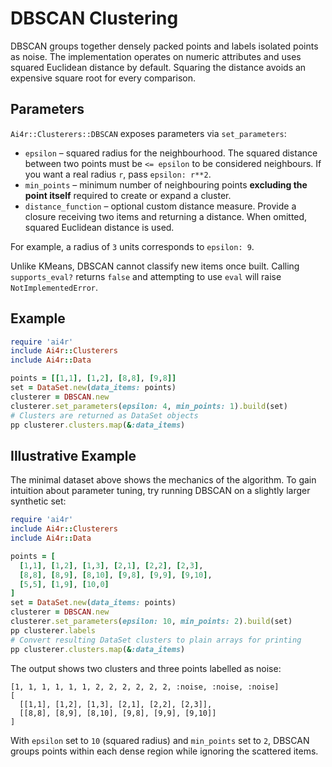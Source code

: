 # DBSCAN Clustering

DBSCAN groups together densely packed points and labels isolated points as noise. The implementation operates on numeric attributes and uses squared Euclidean distance by default. Squaring the distance avoids an expensive square root for every comparison.

## Parameters

`Ai4r::Clusterers::DBSCAN` exposes parameters via `set_parameters`:

* `epsilon` – squared radius for the neighbourhood. The squared distance between two points must be `<= epsilon` to be considered neighbours. If you want a real radius `r`, pass `epsilon: r**2`.
* `min_points` – minimum number of neighbouring points **excluding the point itself** required to create or expand a cluster.
* `distance_function` – optional custom distance measure. Provide a closure receiving two items and returning a distance. When omitted, squared Euclidean distance is used.

For example, a radius of `3` units corresponds to `epsilon: 9`.

Unlike KMeans, DBSCAN cannot classify new items once built.  Calling
`supports_eval?` returns `false` and attempting to use `eval` will raise
`NotImplementedError`.

## Example

```ruby
require 'ai4r'
include Ai4r::Clusterers
include Ai4r::Data

points = [[1,1], [1,2], [8,8], [9,8]]
set = DataSet.new(data_items: points)
clusterer = DBSCAN.new
clusterer.set_parameters(epsilon: 4, min_points: 1).build(set)
# Clusters are returned as DataSet objects
pp clusterer.clusters.map(&:data_items)
```

## Illustrative Example

The minimal dataset above shows the mechanics of the algorithm.  To gain
intuition about parameter tuning, try running DBSCAN on a slightly larger
synthetic set:

```ruby
require 'ai4r'
include Ai4r::Clusterers
include Ai4r::Data

points = [
  [1,1], [1,2], [1,3], [2,1], [2,2], [2,3],
  [8,8], [8,9], [8,10], [9,8], [9,9], [9,10],
  [5,5], [1,9], [10,0]
]
set = DataSet.new(data_items: points)
clusterer = DBSCAN.new
clusterer.set_parameters(epsilon: 10, min_points: 2).build(set)
pp clusterer.labels
# Convert resulting DataSet clusters to plain arrays for printing
pp clusterer.clusters.map(&:data_items)
```

The output shows two clusters and three points labelled as noise:

```
[1, 1, 1, 1, 1, 1, 2, 2, 2, 2, 2, 2, :noise, :noise, :noise]
[
  [[1,1], [1,2], [1,3], [2,1], [2,2], [2,3]],
  [[8,8], [8,9], [8,10], [9,8], [9,9], [9,10]]
]
```

With `epsilon` set to `10` (squared radius) and `min_points` set to `2`,
DBSCAN groups points within each dense region while ignoring the scattered
items.
